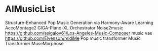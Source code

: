 # AIMusicList
Structure-Enhanced Pop Music Generation via Harmony-Aware Learning
AccoMontage2
GIGA-Piano-XL
Orchestrator
Noise2music
https://github.com/asigalov61/Los-Angeles-Music-Composer
music vae
https://github.com/Elvenson/midiMe
Pop music transformer
Music Transformer
MuseMorphose
